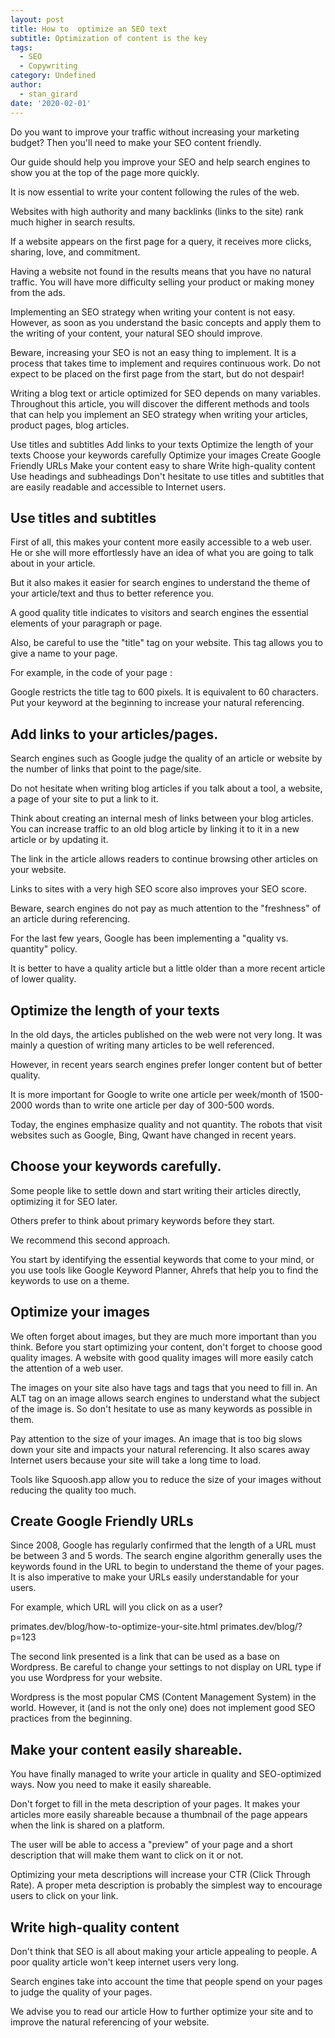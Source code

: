 ```yaml
---
layout: post
title: How to  optimize an SEO text
subtitle: Optimization of content is the key
tags:
  - SEO
  - Copywriting
category: Undefined
author:
  - stan_girard
date: '2020-02-01'
---
```

Do you want to improve your traffic without increasing your marketing budget? Then you'll need to make your SEO content friendly.

Our guide should help you improve your SEO and help search engines to show you at the top of the page more quickly.

It is now essential to write your content following the rules of the web.

Websites with high authority and many backlinks (links to the site)  rank much higher in search results.

If a website appears on the first page for a query, it receives more clicks, sharing, love, and commitment.

Having a website not found in the results means that you have no natural traffic. You will have more difficulty selling your product or making money from the ads.

Implementing an SEO strategy when writing your content is not easy. However, as soon as you understand the basic concepts and apply them to the writing of your content, your natural SEO should improve.

Beware, increasing your SEO is not an easy thing to implement. It is a process that takes time to implement and requires continuous work. Do not expect to be placed on the first page from the start, but do not despair!

Writing a blog text or article optimized for SEO depends on many variables. Throughout this article, you will discover the different methods and tools that can help you implement an SEO strategy when writing your articles, product pages, blog articles.

Use titles and subtitles Add links to your texts
Optimize the length of your texts
Choose your keywords carefully
Optimize your images
Create Google Friendly URLs
Make your content easy to share
Write high-quality content
Use headings and subheadings
Don't hesitate to use titles and subtitles that are easily readable and accessible to Internet users.

## Use titles and subtitles

First of all, this makes your content more easily accessible to a web user. He or she will more effortlessly have an idea of what you are going to talk about in your article.

But it also makes it easier for search engines to understand the theme of your article/text and thus to better reference you.

A good quality title indicates to visitors and search engines the essential elements of your paragraph or page.

Also, be careful to use the "title" tag on your website. This tag allows you to give a name to your page.

For example, in the code of your page :

<title>Blog | How to optimize a text for the SEO </title>

Google restricts the title tag to 600 pixels. It is equivalent to 60 characters. Put your keyword at the beginning to increase your natural referencing.

## Add links to your articles/pages.

Search engines such as Google judge the quality of an article or website by the number of links that point to the page/site.

Do not hesitate when writing blog articles if you talk about a tool, a website, a page of your site to put a link to it.

Think about creating an internal mesh of links between your blog articles. You can increase traffic to an old blog article by linking it to it in a new article or by updating it.

The link in the article allows readers to continue browsing other articles on your website.

Links to sites with a very high SEO score also improves your SEO score.

Beware, search engines do not pay as much attention to the "freshness" of an article during referencing.

For the last few years, Google has been implementing a "quality vs. quantity" policy.

It is better to have a quality article but a little older than a more recent article of lower quality.

## Optimize the length of your texts

In the old days, the articles published on the web were not very long. It was mainly a question of writing many articles to be well referenced.

However, in recent years search engines prefer longer content but of better quality.

It is more important for Google to write one article per week/month of 1500-2000 words than to write one article per day of 300-500 words.

Today, the engines emphasize quality and not quantity. The robots that visit websites such as Google, Bing, Qwant have changed in recent years.

## Choose your keywords carefully.

Some people like to settle down and start writing their articles directly, optimizing it for SEO later.

Others prefer to think about primary keywords before they start. 

We recommend this second approach.

You start by identifying the essential keywords that come to your mind, or you use tools like Google Keyword Planner, Ahrefs that help you to find the keywords to use on a theme.

## Optimize your images

We often forget about images, but they are much more important than you think. Before you start optimizing your content, don't forget to choose good quality images.
A website with good quality images will more easily catch the attention of a web user.

The images on your site also have tags and tags that you need to fill in. An ALT tag on an image allows search engines to understand what the subject of the image is. So don't hesitate to use as many keywords as possible in them.

Pay attention to the size of your images. An image that is too big slows down your site and impacts your natural referencing. It also scares away Internet users because your site will take a long time to load.

Tools like Squoosh.app allow you to reduce the size of your images without reducing the quality too much.

## Create Google Friendly URLs

Since 2008, Google has regularly confirmed that the length of a URL must be between 3 and 5 words. The search engine algorithm generally uses the keywords found in the URL to begin to understand the theme of your pages.
It is also imperative to make your URLs easily understandable for your users.

For example, which URL will you click on as a user?

primates.dev/blog/how-to-optimize-your-site.html primates.dev/blog/?p=123

The second link presented is a link that can be used as a base on Wordpress. Be careful to change your settings to not display on URL type if you use Wordpress for your website.

Wordpress is the most popular CMS (Content Management System) in the world. However, it (and is not the only one) does not implement good SEO practices from the beginning.

## Make your content easily shareable.

You have finally managed to write your article in quality and SEO-optimized ways. Now you need to make it easily shareable.

Don't forget to fill in the meta description of your pages. It makes your articles more easily shareable because a thumbnail of the page appears when the link is shared on a platform.

The user will be able to access a "preview" of your page and a short description that will make them want to click on it or not.

Optimizing your meta descriptions will increase your CTR (Click Through Rate). A proper meta description is probably the simplest way to encourage users to click on your link.

## Write high-quality content

Don't think that SEO is all about making your article appealing to people. A poor quality article won't keep internet users very long.

Search engines take into account the time that people spend on your pages to judge the quality of your pages.

We advise you to read our article How to further optimize your site and to improve the natural referencing of your website.

